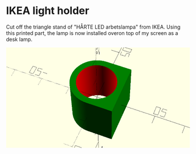 # IKEA light holder

Cut off the triangle stand of "HÅRTE LED arbetslampa" from IKEA.
Using this printed part, the lamp is now installed overon top of my
screen as a desk lamp.

<p align="center">
	<img src="https://github.com/saeedghsh/3d_models/blob/master/ikea_light_holder/images/ikea_light_holder.png">
</p>
